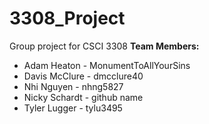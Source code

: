 # 3308_Project
Group project for CSCI 3308
**Team Members:**
* Adam Heaton - MonumentToAllYourSins
* Davis McClure - dmcclure40
* Nhi Nguyen - nhng5827
* Nicky Schardt - github name
* Tyler Lugger - tylu3495
